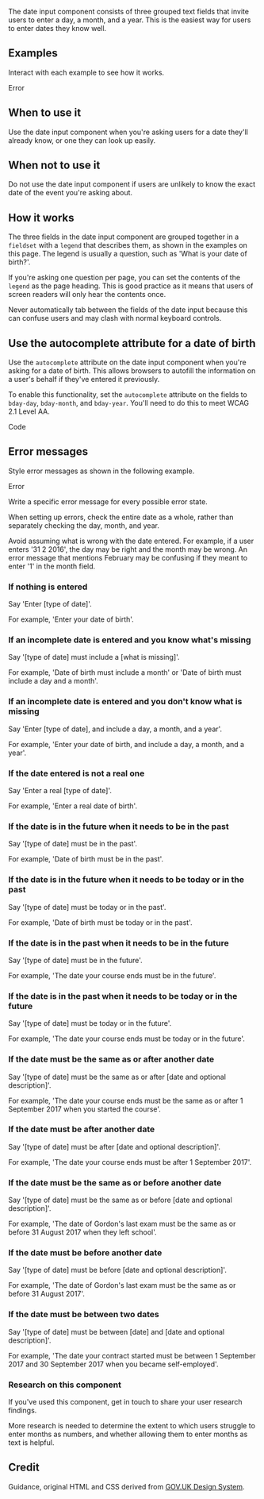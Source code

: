 <P styleSize="large">
    The date input component consists of three grouped text fields that invite
    users to enter a day, a month, and a year.  This is the easiest way for
    users to enter dates they know well.
</P>

## Examples

Interact with each example to see how it works.

<ExampleContainer>
    <Example>
        <DateInput
            id="passport-issued"
            hintId="passport-issued-hint"
            dayId="passport-issued-day"
            monthId="passport-issued-month"
            yearId="passport-issued-year"
            label="When was your passport issued?"
            hint="For example, 12 11 2007"
            maxLength="2"
            maxLength2="2"
            maxLength3="4"
        />
    </Example>
</ExampleContainer>

<ExampleContainer>
    <ExampleHeading>Error</ExampleHeading>
    <Example>
        <DateInput
            id="passport-issued"
            hintId="passport-issued-hint"
            errorId="passport-issued-error"
            dayId="passport-issued-day"
            monthId="passport-issued-month"
            yearId="passport-issued-year"
            label="When was your passport issued?"
            hint="For example, 12 11 2007"
            maxLength="2"
            maxLength2="2"
            maxLength3="4"
            value="6"
            value2="3"
            value3="2076"
            hasError
            error="The date your passport was issued must be in the past"
        />
    </Example>
</ExampleContainer>

## When to use it

Use the date input component when you're asking users for a date they'll
already know, or one they can look up easily.

## When not to use it

Do not use the date input component if users are unlikely to know the exact
date of the event you're asking about.

## How it works

The three fields in the date input component are grouped together in a
`fieldset` with a `legend` that describes them, as shown in the examples on
this page. The legend is usually a question, such as 'What is your
date of birth?'.

If you're asking one question per page, you can set the contents of the
`legend` as the page heading. This is good practice as it means that users of
screen readers will only hear the contents once.

Never automatically tab between the fields of the date input because this can
confuse users and may clash with normal keyboard controls.

## Use the autocomplete attribute for a date of birth

Use the `autocomplete` attribute on the date input component when you're
asking for a date of birth. This allows browsers to autofill the information on
a user's behalf if they've entered it previously.

To enable this functionality, set the `autocomplete` attribute on the fields to
`bday-day`, `bday-month`, and `bday-year`. You'll need to do this to
meet WCAG 2.1 Level AA.

<ExampleContainer>
    <ExampleHeading white>Code</ExampleHeading>
    <Example codeOnly>
        <DateInput
            id="bday"
            hintId="bday-hint"
            dayId="bday-day"
            monthId="bday-month"
            yearId="bday-year"
            label="What is your date of birth?"
            hint="For example, 31 3 1980"
            maxLength="2"
            maxLength2="2"
            maxLength3="4"
            autoComplete="Birthday: Day"
            autoComplete2="Birthday: Month"
            autoComplete3="Birthday: Year"
        />
    </Example>
</ExampleContainer>

## Error messages

Style error messages as shown in the following example.

<ExampleContainer>
    <ExampleHeading>Error</ExampleHeading>
    <Example>
        <DateInput
            id="passport-issued"
            hintId="passport-issued-hint"
            errorId="passport-issued-error"
            dayId="passport-issued-day"
            monthId="passport-issued-month"
            yearId="passport-issued-year"
            label="When was your passport issued?"
            hint="For example, 12 11 2007"
            maxLength="2"
            maxLength2="2"
            maxLength3="4"
            value="6"
            value2="3"
            value3="2076"
            hasError
            error="The date your passport was issued must be in the past"
        />
    </Example>
</ExampleContainer>

Write a specific error message for every possible error state.

When setting up errors, check the entire date as a whole, rather than
separately checking the day, month, and year.

Avoid assuming what is wrong with the date entered. For example, if a user
enters '31 2 2016', the day may be right and the month may be wrong. An error
message that mentions February may be confusing if they meant to enter '1' in
the month field.

### If nothing is entered

Say 'Enter [type of date]'.

For example, 'Enter your date of birth'.

### If an incomplete date is entered and you know what's missing

Say '[type of date] must include a [what is missing]'.

For example, 'Date of birth must include a month' or 'Date of birth must include a day and a month'.

### If an incomplete date is entered and you don't know what is missing

Say 'Enter [type of date], and include a day, a month, and a year'.

For example, 'Enter your date of birth, and include a day, a month, and a year'.

### If the date entered is not a real one

Say 'Enter a real [type of date]'.

For example, 'Enter a real date of birth'.

### If the date is in the future when it needs to be in the past

Say '[type of date] must be in the past'.

For example, 'Date of birth must be in the past'.

### If the date is in the future when it needs to be today or in the past

Say '[type of date] must be today or in the past'.

For example, 'Date of birth must be today or in the past'.

### If the date is in the past when it needs to be in the future

Say '[type of date] must be in the future'.

For example, 'The date your course ends must be in the future'.

### If the date is in the past when it needs to be today or in the future

Say '[type of date] must be today or in the future'.

For example, 'The date your course ends must be today or in the future'.

### If the date must be the same as or after another date

Say '[type of date]  must be the same as or after
[date and optional description]'.

For example, 'The date your course ends must be the same as or after 1
September 2017 when you started the course'.

### If the date must be after another date

Say '[type of date] must be after [date and optional description]'.

For example, 'The date your course ends must be after 1 September 2017'.

### If the date must be the same as or before another date

Say '[type of date] must be the same as or before
[date and optional description]'.

For example, 'The date of Gordon's last exam must be the same as or before 31
August 2017 when they left school'.

### If the date must be before another date

Say '[type of date] must be before [date and optional description]'.

For example, 'The date of Gordon's last exam must be the same as or before
31 August 2017'.

### If the date must be between two dates

Say '[type of date] must be between [date] and
[date and optional description]'.

For example, 'The date your contract started must be between 1 September 2017
and 30 September 2017 when you became self-employed'.

### Research on this component

If you've used this component, get in touch to share your
user research findings.

More research is needed to determine the extent to which users struggle to
enter months as numbers, and whether allowing them to enter months as
text is helpful.

## Credit

Guidance, original HTML and CSS derived from [GOV.UK Design System](https://github.com/alphagov/govuk-frontend).
